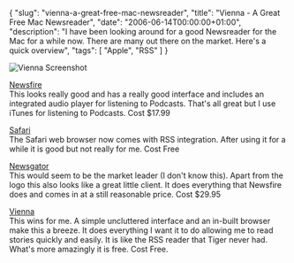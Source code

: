 {
  "slug": "vienna-a-great-free-mac-newsreader",
  "title": "Vienna - A Great Free Mac Newsreader",
  "date": "2006-06-14T00:00:00+01:00",
  "description": "I have been looking around for a good Newsreader for the Mac for a while now. There are many out there on the market. Here's a quick overview",
  "tags": [
    "Apple",
    "RSS"
  ]
}

![Vienna Screenshot][1]

[Newsfire][2]  
This looks really good and has a really good interface and includes an integrated audio player for listening to Podcasts. That's all great but I use iTunes for listening to Podcasts. Cost $17.99

[Safari][3]  
The Safari web browser now comes with RSS integration. After using it for a while it is good but not really for me. Cost Free

[Newsgator][4]  
This would seem to be the market leader (I don't know this). Apart from the logo this also looks like a great little client. It does everything that Newsfire does and comes in at a still reasonable price. Cost $29.95

[Vienna][5]  
This wins for me. A simple uncluttered interface and an in-built browser make this a breeze. It does everything I want it to do allowing me to read stories quickly and easily. It is like the RSS reader that Tiger never had. What's more amazingly it is free. Cost Free.

[1]: http://shapeshed.com/images/articles/vienna.jpg 
[2]: http://www.newsfirerss.com/
[3]: http://www.apple.com/macosx/features/safari/
[4]: http://www.newsgator.com/Home.aspx
[5]: http://vienna-rss.sourceforge.net/vienna2.html
